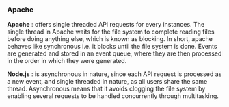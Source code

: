 ### Apache

**Apache** : offers single threaded API requests for every instances. The single thread in Apache waits for the file system to complete reading files before doing anything else, which is known as blocking. In short, apache behaves like synchronous i.e. it blocks until the file system is done. Events are generated and stored in an event queue, where they are then processed in the order in which they were generated.

**Node.js** : is asynchronous in nature, since each API request is processed as a new event, and single threaded in nature, as all users share the same thread. Asynchronous means that it avoids clogging the file system by enabling several requests to be handled concurrently through multitasking.
